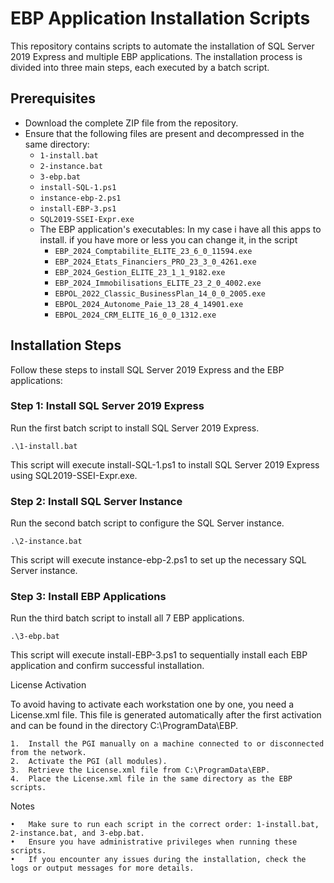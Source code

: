 # EBP Application Installation Scripts

This repository contains scripts to automate the installation of SQL Server 2019 Express and multiple EBP applications. The installation process is divided into three main steps, each executed by a batch script.

## Prerequisites

- Download the complete ZIP file from the repository.
- Ensure that the following files are present and decompressed in the same directory:
  - `1-install.bat`
  - `2-instance.bat`
  - `3-ebp.bat`
  - `install-SQL-1.ps1`
  - `instance-ebp-2.ps1`
  - `install-EBP-3.ps1`
  - `SQL2019-SSEI-Expr.exe`
  - The EBP application's executables:
  In my case i have all this apps to install. if you have more or less you can change it, in the script 
    - `EBP_2024_Comptabilite_ELITE_23_6_0_11594.exe`
    - `EBP_2024_Etats_Financiers_PRO_23_3_0_4261.exe`
    - `EBP_2024_Gestion_ELITE_23_1_1_9182.exe`
    - `EBP_2024_Immobilisations_ELITE_23_2_0_4002.exe`
    - `EBPOL_2022_Classic_BusinessPlan_14_0_0_2005.exe`
    - `EBPOL_2024_Autonome_Paie_13_28_4_14901.exe`
    - `EBPOL_2024_CRM_ELITE_16_0_0_1312.exe`

## Installation Steps

Follow these steps to install SQL Server 2019 Express and the EBP applications:

### Step 1: Install SQL Server 2019 Express

Run the first batch script to install SQL Server 2019 Express.

```
.\1-install.bat
```
This script will execute install-SQL-1.ps1 to install SQL Server 2019 Express using SQL2019-SSEI-Expr.exe.

### Step 2: Install SQL Server Instance

Run the second batch script to configure the SQL Server instance.
```
.\2-instance.bat
```
This script will execute instance-ebp-2.ps1 to set up the necessary SQL Server instance.

### Step 3: Install EBP Applications

Run the third batch script to install all 7 EBP applications.
```
.\3-ebp.bat
```
This script will execute install-EBP-3.ps1 to sequentially install each EBP application and confirm successful installation.

License Activation

To avoid having to activate each workstation one by one, you need a License.xml file. This file is generated automatically after the first activation and can be found in the directory C:\ProgramData\EBP.

	1.	Install the PGI manually on a machine connected to or disconnected from the network.
	2.	Activate the PGI (all modules).
	3.	Retrieve the License.xml file from C:\ProgramData\EBP.
	4.	Place the License.xml file in the same directory as the EBP scripts.
 
Notes

	•	Make sure to run each script in the correct order: 1-install.bat, 2-instance.bat, and 3-ebp.bat.
	•	Ensure you have administrative privileges when running these scripts.
	•	If you encounter any issues during the installation, check the logs or output messages for more details.
